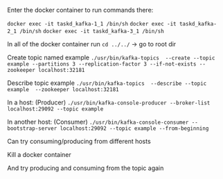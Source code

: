 
Enter the docker container to run commands there:

`docker exec -it taskd_kafka-1_1 /bin/sh`
`docker exec -it taskd_kafka-2_1 /bin/sh`
`docker exec -it taskd_kafka-3_1 /bin/sh`

In all of the docker container run 
`cd ../../`  -> go to root dir

Create topic named example
`./usr/bin/kafka-topics  --create --topic example --partitions 3 --replication-factor 3 --if-not-exists --zookeeper localhost:32181`

Describe topic example
`./usr/bin/kafka-topics  --describe --topic example  --zookeeper localhost:32181`

In a host: (Producer)
`./usr/bin/kafka-console-producer --broker-list localhost:29092 --topic example`

In another host: (Consumer)
`./usr/bin/kafka-console-consumer --bootstrap-server localhost:29092 --topic example --from-beginning`

Can try consuming/producing from different hosts

Kill a docker container

And try producing and consuming from the topic again